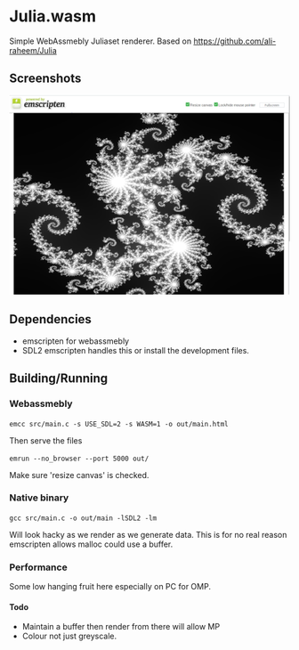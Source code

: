 # Julia.wasm

Simple WebAssmebly Juliaset renderer. Based on https://github.com/ali-raheem/Julia

## Screenshots

![Screenshot of emscripten generated image](julia.wasm.screenshot.png)

## Dependencies

* emscripten for webassmebly
* SDL2 emscripten handles this or install the development files.

## Building/Running

### Webassmebly

`emcc src/main.c -s USE_SDL=2 -s WASM=1 -o out/main.html`

Then serve the files

`emrun --no_browser --port 5000 out/`

Make sure 'resize canvas' is checked.

### Native binary

`gcc src/main.c -o out/main -lSDL2 -lm`

Will look hacky as we render as we generate data. This is for no real reason emscripten allows malloc could use a buffer.

### Performance

Some low hanging fruit here especially on PC for OMP.

#### Todo

* Maintain a buffer then render from there will allow MP
* Colour not just greyscale.